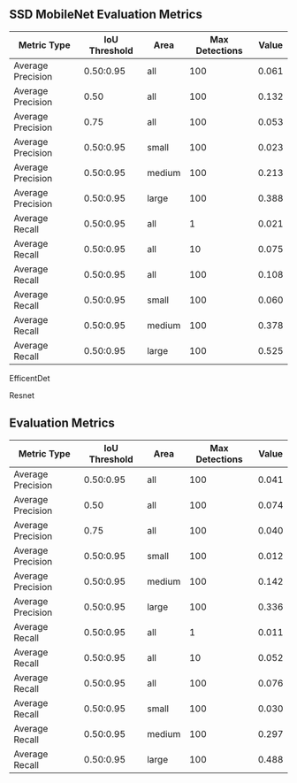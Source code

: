 ## SSD MobileNet Evaluation Metrics

| Metric Type       | IoU Threshold     | Area   | Max Detections | Value  |
|-------------------|------------------|--------|----------------|--------|
| Average Precision | 0.50:0.95        | all    | 100            | 0.061  |
| Average Precision | 0.50             | all    | 100            | 0.132  |
| Average Precision | 0.75             | all    | 100            | 0.053  |
| Average Precision | 0.50:0.95        | small  | 100            | 0.023  |
| Average Precision | 0.50:0.95        | medium | 100            | 0.213  |
| Average Precision | 0.50:0.95        | large  | 100            | 0.388  |
| Average Recall    | 0.50:0.95        | all    | 1              | 0.021  |
| Average Recall    | 0.50:0.95        | all    | 10             | 0.075  |
| Average Recall    | 0.50:0.95        | all    | 100            | 0.108  |
| Average Recall    | 0.50:0.95        | small  | 100            | 0.060  |
| Average Recall    | 0.50:0.95        | medium | 100            | 0.378  |
| Average Recall    | 0.50:0.95        | large  | 100            | 0.525  |


EfficentDet

Resnet

## Evaluation Metrics

| Metric Type       | IoU Threshold     | Area   | Max Detections | Value  |
|-------------------|------------------|--------|----------------|--------|
| Average Precision | 0.50:0.95        | all    | 100            | 0.041  |
| Average Precision | 0.50             | all    | 100            | 0.074  |
| Average Precision | 0.75             | all    | 100            | 0.040  |
| Average Precision | 0.50:0.95        | small  | 100            | 0.012  |
| Average Precision | 0.50:0.95        | medium | 100            | 0.142  |
| Average Precision | 0.50:0.95        | large  | 100            | 0.336  |
| Average Recall    | 0.50:0.95        | all    | 1              | 0.011  |
| Average Recall    | 0.50:0.95        | all    | 10             | 0.052  |
| Average Recall    | 0.50:0.95        | all    | 100            | 0.076  |
| Average Recall    | 0.50:0.95        | small  | 100            | 0.030  |
| Average Recall    | 0.50:0.95        | medium | 100            | 0.297  |
| Average Recall    | 0.50:0.95        | large  | 100            | 0.488  |

